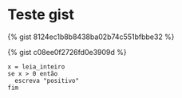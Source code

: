 # Teste gist

{% gist 8124ec1b8b8438ba02b74c551bfbbe32 %}

{% gist c08ee0f2726fd0e3909d %}

<script src="https://gist.github.com/parkr/c08ee0f2726fd0e3909d.js"> </script>

````potigol
x = leia_inteiro
se x > 0 então
  escreva "positivo"
fim
````


<script src="https://github.com/potigol/Potigol/blob/master/src/main/scala/br/edu/ifrn/potigol/Erros.scala"> </script>
